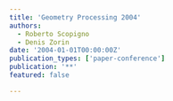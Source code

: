```yaml
---
title: 'Geometry Processing 2004'
authors:
  - Roberto Scopigno
  - Denis Zorin
date: '2004-01-01T00:00:00Z'
publication_types: ['paper-conference']
publication: '**'
featured: false

---
```


